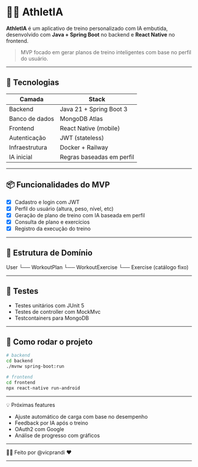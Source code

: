 # 🏋️‍♀️ AthletIA

**AthletIA** é um aplicativo de treino personalizado com IA embutida, desenvolvido com **Java + Spring Boot** no backend e **React Native** no frontend.

> MVP focado em gerar planos de treino inteligentes com base no perfil do usuário.

---

## 🚀 Tecnologias

| Camada        | Stack                   |
|---------------|-------------------------|
| Backend       | Java 21 + Spring Boot 3 |
| Banco de dados| MongoDB Atlas           |
| Frontend      | React Native (mobile)   |
| Autenticação  | JWT (stateless)         |
| Infraestrutura| Docker + Railway        |
| IA inicial    | Regras baseadas em perfil |

---

## 📦 Funcionalidades do MVP

- [x] Cadastro e login com JWT
- [x] Perfil do usuário (altura, peso, nível, etc)
- [x] Geração de plano de treino com IA baseada em perfil
- [x] Consulta de plano e exercícios
- [x] Registro da execução do treino

---

## 🧠 Estrutura de Domínio

User
└── WorkoutPlan
└── WorkoutExercise
└── Exercise (catálogo fixo)

---

## 🧪 Testes

- Testes unitários com JUnit 5
- Testes de controller com MockMvc
- Testcontainers para MongoDB

---

## 🔧 Como rodar o projeto

```bash
# backend
cd backend
./mvnw spring-boot:run

# frontend
cd frontend
npx react-native run-android

```
---
💡 Próximas features
- Ajuste automático de carga com base no desempenho
- Feedback por IA após o treino
- OAuth2 com Google
- Análise de progresso com gráficos
---

👩‍💻 Feito por
@vicprandi ❤️

---